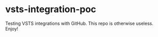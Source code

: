 # vsts-integration-poc
Testing VSTS integrations with GitHub.  This repo is otherwise useless.  Enjoy!
